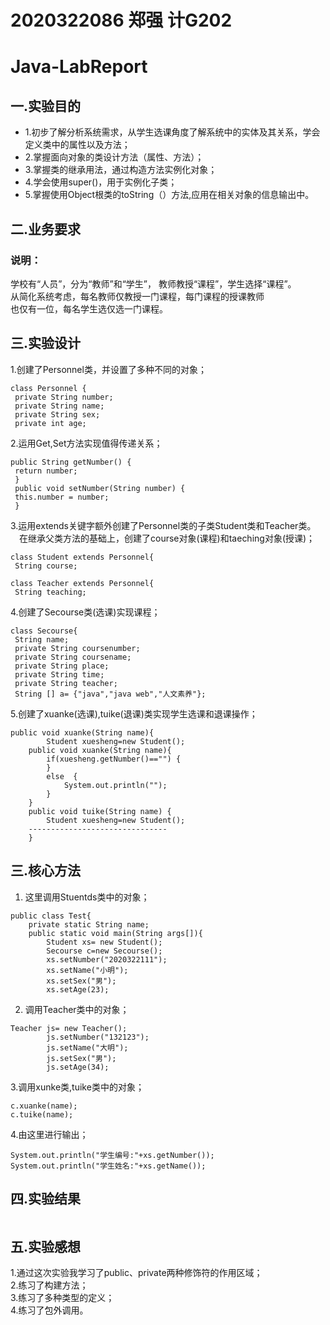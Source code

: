 #  2020322086 郑强 计G202 
# Java-LabReport
## 一.实验目的

+ 1.初步了解分析系统需求，从学生选课角度了解系统中的实体及其关系，学会定义类中的属性以及方法；
+ 2.掌握面向对象的类设计方法（属性、方法）；
+ 3.掌握类的继承用法，通过构造方法实例化对象；
+ 4.学会使用super()，用于实例化子类；
+ 5.掌握使用Object根类的toString（）方法,应用在相关对象的信息输出中。

## 二.业务要求  

### 说明：
学校有“人员”，分为“教师”和“学生”，
教师教授“课程”，学生选择“课程”。  
从简化系统考虑，每名教师仅教授一门课程，每门课程的授课教师   &emsp;  
也仅有一位，每名学生选仅选一门课程。

## 三.实验设计

1.创建了Personnel类，并设置了多种不同的对象；
```
class Personnel { 
 private String number; 
 private String name; 
 private String sex; 
 private int age; 
```
2.运用Get,Set方法实现值得传递关系； 
```
public String getNumber() { 
 return number; 
 } 
 public void setNumber(String number) { 
 this.number = number; 
 } 
```
3.运用extends关键字额外创建了Personnel类的子类Student类和Teacher类。
&emsp;在继承父类方法的基础上，创建了course对象(课程)和taeching对象(授课)；
```
class Student extends Personnel{ 
 String course; 
```
```
class Teacher extends Personnel{ 
 String teaching; 
```
4.创建了Secourse类(选课)实现课程；
```
class Secourse{ 
 String name; 
 private String coursenumber; 
 private String coursename; 
 private String place; 
 private String time; 
 private String teacher; 
 String [] a= {"java","java web","人文素养"}; 
```
5.创建了xuanke(选课),tuike(退课)类实现学生选课和退课操作；
```
public void xuanke(String name){
		Student xuesheng=new Student();
    public void xuanke(String name){
	    if(xuesheng.getNumber()=="") {
	    }
	    else  {
	    	System.out.println("");
	    }
	}
	public void tuike(String name) {
		Student xuesheng=new Student();	
    -------------------------------
	}
```
## 三.核心方法  
1.  这里调用Stuentds类中的对象；
```
public class Test{
	private static String name;
	public static void main(String args[]){
		Student xs= new Student();
		Secourse c=new Secourse();
		xs.setNumber("2020322111");
		xs.setName("小明");
		xs.setSex("男");
		xs.setAge(23);
```
2.  调用Teacher类中的对象；
```
Teacher js= new Teacher();
		js.setNumber("132123");
		js.setName("大明");
		js.setSex("男");
		js.setAge(34);
```  
3.调用xunke类,tuike类中的对象；
```
c.xuanke(name);
c.tuike(name);
```
4.由这里进行输出；
```
System.out.println("学生编号:"+xs.getNumber());
System.out.println("学生姓名:"+xs.getName());
```
## 四.实验结果  
```

```  
## 五.实验感想  
1.通过这次实验我学习了public、private两种修饰符的作用区域；  
2.练习了构建方法；  
3.练习了多种类型的定义；  
4.练习了包外调用。
